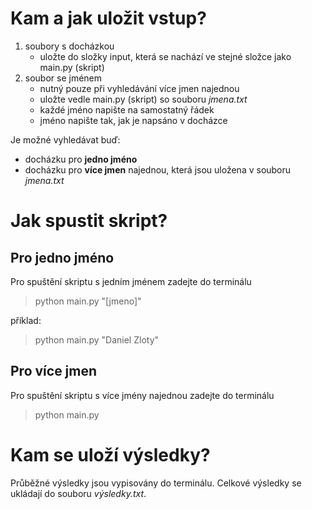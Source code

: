 # Kam a jak uložit vstup?
1. soubory s docházkou
    * uložte do složky input, která se nachází ve stejné složce jako main.py (skript)
2. soubor se jménem
    * nutný pouze při vyhledávání více jmen najednou
    * uložte vedle main.py (skript) so souboru *jmena.txt*
    * každé jméno napište na samostatný řádek
    * jméno napište tak, jak je napsáno v docházce

Je možné vyhledávat buď:
   * docházku pro **jedno jméno**
   * docházku pro **více jmen** najednou, která jsou uložena v souboru *jmena.txt*
# Jak spustit skript?
## Pro jedno jméno
Pro spuštění skriptu s jedním jménem zadejte do terminálu
> python main.py "[jmeno]"

příklad:
> python main.py "Daniel Zloty"

## Pro více jmen
Pro spuštění skriptu s více jmény najednou zadejte do terminálu
> python main.py

# Kam se uloží výsledky?
Průběžné výsledky jsou vypisovány do terminálu.
Celkové výsledky se ukládají do souboru *výsledky.txt*.
